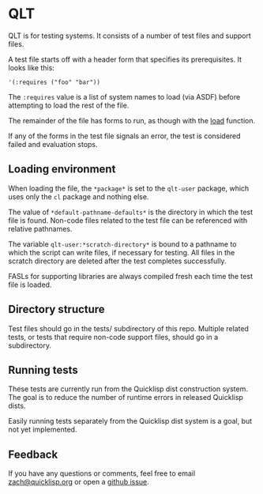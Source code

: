 # QLT

QLT is for testing systems. It consists of a number of test files and
support files.

A test file starts off with a header form that specifies its
prerequisites. It looks like this:

    '(:requires ("foo" "bar"))

The `:requires` value is a list of system names to load (via ASDF)
before attempting to load the rest of the file.

The remainder of the file has forms to run, as though with the
[load](http://l1sp.org/cl/load) function.

If any of the forms in the test file signals an error, the test is
considered failed and evaluation stops.

## Loading environment

When loading the file, the `*package*` is set to the `qlt-user`
package, which uses only the `cl` package and nothing else.

The value of `*default-pathname-defaults*` is the directory in which
the test file is found. Non-code files related to the test file can be
referenced with relative pathnames.

The variable `qlt-user:*scratch-directory*` is bound to a pathname to
which the script can write files, if necessary for testing. All files
in the scratch directory are deleted after the test completes
successfully.

FASLs for supporting libraries are always compiled fresh each time the
test file is loaded.

## Directory structure

Test files should go in the tests/ subdirectory of this repo. Multiple
related tests, or tests that require non-code support files, should go
in a subdirectory.

## Running tests

These tests are currently run from the Quicklisp dist construction
system. The goal is to reduce the number of runtime errors in released
Quicklisp dists.

Easily running tests separately from the Quicklisp dist system is a
goal, but not yet implemented.

## Feedback

If you have any questions or comments, feel free to email
zach@quicklisp.org or open a [github
issue](https://github.com/quicklisp/qlt/issues).


